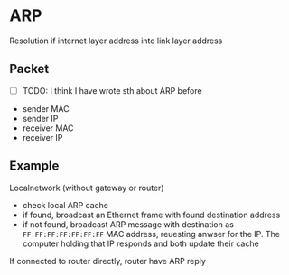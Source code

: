 # ARP

Resolution if internet layer address into link layer address

## Packet

- [ ] TODO: I think I have wrote sth about ARP before
- sender MAC
- sender IP
- receiver MAC
- receiver IP

## Example

Localnetwork (without gateway or router)

- check local ARP cache
- if found, broadcast an Ethernet frame with found destination address
- if not found, broadcast ARP message with destination as `FF:FF:FF:FF:FF:FF:FF` MAC
address, reuesting anwser for the IP. The computer holding that IP responds and both
update their cache

If connected to router directly, router have ARP reply
